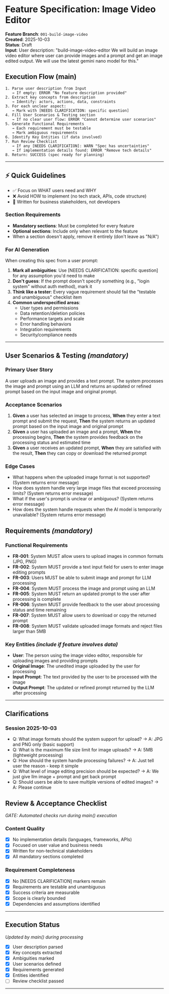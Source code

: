 # Feature Specification: Image Video Editor

**Feature Branch**: `001-build-image-video`  
**Created**: 2025-10-03  
**Status**: Draft  
**Input**: User description: "build-image-video-editor We will build an image video editor where user can provide images and a prompt and get an image edited output. We will use the latest gemini nano model for this."

## Execution Flow (main)
```
1. Parse user description from Input
   → If empty: ERROR "No feature description provided"
2. Extract key concepts from description
   → Identify: actors, actions, data, constraints
3. For each unclear aspect:
   → Mark with [NEEDS CLARIFICATION: specific question]
4. Fill User Scenarios & Testing section
   → If no clear user flow: ERROR "Cannot determine user scenarios"
5. Generate Functional Requirements
   → Each requirement must be testable
   → Mark ambiguous requirements
6. Identify Key Entities (if data involved)
7. Run Review Checklist
   → If any [NEEDS CLARIFICATION]: WARN "Spec has uncertainties"
   → If implementation details found: ERROR "Remove tech details"
8. Return: SUCCESS (spec ready for planning)
```

---

## ⚡ Quick Guidelines
- ✅ Focus on WHAT users need and WHY
- ❌ Avoid HOW to implement (no tech stack, APIs, code structure)
- 👥 Written for business stakeholders, not developers

### Section Requirements
- **Mandatory sections**: Must be completed for every feature
- **Optional sections**: Include only when relevant to the feature
- When a section doesn't apply, remove it entirely (don't leave as "N/A")

### For AI Generation
When creating this spec from a user prompt:
1. **Mark all ambiguities**: Use [NEEDS CLARIFICATION: specific question] for any assumption you'd need to make
2. **Don't guess**: If the prompt doesn't specify something (e.g., "login system" without auth method), mark it
3. **Think like a tester**: Every vague requirement should fail the "testable and unambiguous" checklist item
4. **Common underspecified areas**:
   - User types and permissions
   - Data retention/deletion policies  
   - Performance targets and scale
   - Error handling behaviors
   - Integration requirements
   - Security/compliance needs

---

## User Scenarios & Testing *(mandatory)*

### Primary User Story
A user uploads an image and provides a text prompt. The system processes the image and prompt using an LLM and returns an updated or refined prompt based on the input image and original prompt.

### Acceptance Scenarios
1. **Given** a user has selected an image to process, **When** they enter a text prompt and submit the request, **Then** the system returns an updated prompt based on the input image and original prompt
2. **Given** a user has uploaded an image and a prompt, **When** the processing begins, **Then** the system provides feedback on the processing status and estimated time
3. **Given** a user receives an updated prompt, **When** they are satisfied with the result, **Then** they can copy or download the returned prompt

### Edge Cases
- What happens when the uploaded image format is not supported? (System returns error message)
- How does system handle very large image files that exceed processing limits? (System returns error message)
- What if the user's prompt is unclear or ambiguous? (System returns error message)
- How does the system handle requests when the AI model is temporarily unavailable? (System returns error message)

## Requirements *(mandatory)*

### Functional Requirements
- **FR-001**: System MUST allow users to upload images in common formats (JPG, PNG)
- **FR-002**: System MUST provide a text input field for users to enter image editing prompts
- **FR-003**: Users MUST be able to submit image and prompt for LLM processing
- **FR-004**: System MUST process the image and prompt using an LLM
- **FR-005**: System MUST return an updated prompt to the user after processing is complete
- **FR-006**: System MUST provide feedback to the user about processing status and time remaining
- **FR-007**: System MUST allow users to download or copy the returned prompt
- **FR-008**: System MUST validate uploaded image formats and reject files larger than 5MB

### Key Entities *(include if feature involves data)*
- **User**: The person using the image video editor, responsible for uploading images and providing prompts
- **Original Image**: The unedited image uploaded by the user for processing
- **Input Prompt**: The text provided by the user to be processed with the image
- **Output Prompt**: The updated or refined prompt returned by the LLM after processing

---

## Clarifications

### Session 2025-10-03
- Q: What image formats should the system support for upload? → A: JPG and PNG only (basic support)
- Q: What is the maximum file size limit for image uploads? → A: 5MB (lightweight processing)
- Q: How should the system handle processing failures? → A: Just tell user the reason - keep it simple
- Q: What level of image editing precision should be expected? → A: We just give llm image + prompt and get back prompt
- Q: Should users be able to save multiple versions of edited images? → A: Please continue

## Review & Acceptance Checklist
*GATE: Automated checks run during main() execution*

### Content Quality
- [x] No implementation details (languages, frameworks, APIs)
- [x] Focused on user value and business needs
- [x] Written for non-technical stakeholders
- [x] All mandatory sections completed

### Requirement Completeness
- [x] No [NEEDS CLARIFICATION] markers remain
- [x] Requirements are testable and unambiguous  
- [x] Success criteria are measurable
- [x] Scope is clearly bounded
- [x] Dependencies and assumptions identified

---

## Execution Status
*Updated by main() during processing*

- [x] User description parsed
- [x] Key concepts extracted
- [x] Ambiguities marked
- [x] User scenarios defined
- [x] Requirements generated
- [x] Entities identified
- [ ] Review checklist passed

---